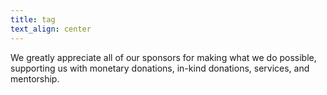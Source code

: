 ```yaml
---
title: tag
text_align: center
---
```


We greatly appreciate all of our sponsors for making what we do possible, supporting us with monetary donations, in-kind donations, services, and mentorship.